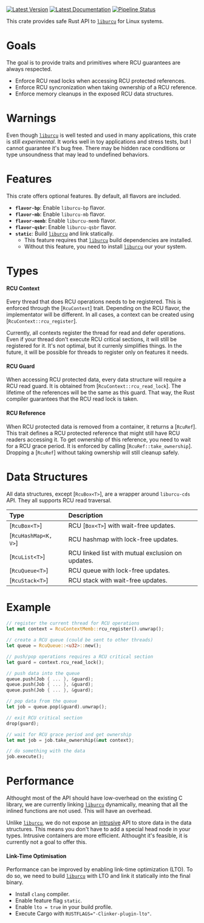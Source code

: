 [![Latest Version](https://img.shields.io/crates/v/urcu2?logo=rust)](https://crates.io/crates/urcu2)
[![Latest Documentation](https://img.shields.io/docsrs/urcu2?logo=rust)](https://docs.rs/urcu2/latest/urcu/)
[![Pipeline Status](https://img.shields.io/gitlab/pipeline-status/gabrielpolloguilbert%2Furcu?branch=master&logo=gitlab)](https://gitlab.com/gabrielpolloguilbert/urcu/-/pipelines/latest)

This crate provides safe Rust API to [`liburcu`][liburcu] for Linux systems.

# Goals

The goal is to provide traits and primitives where RCU guarantees are always respected.

* Enforce RCU read locks when accessing RCU protected references.
* Enforce RCU syncronization when taking ownership of a RCU reference.
* Enforce memory cleanups in the exposed RCU data structures.

# Warnings

Even though [`liburcu`][liburcu] is well tested and used in many applications, this
crate is still *experimental*. It works well in toy applications and stress tests,
but I cannot guarantee it's bug free. There may be hidden race conditions or type
unsoundness that may lead to undefined behaviors.

# Features

This crate offers optional features. By default, all flavors are included.

* <code>**flavor-bp**</code>: Enable `liburcu-bp` flavor.
* <code>**flavor-mb**</code>: Enable `liburcu-mb` flavor.
* <code>**flavor-memb**</code>: Enable `liburcu-memb` flavor.
* <code>**flavor-qsbr**</code>: Enable `liburcu-qsbr` flavor.
* <code>**static**</code>: Build [`liburcu`][liburcu] and link statically.
  * This feature requires that [`liburcu`][liburcu] build dependencies are installed.
  * Without this feature, you need to install [`liburcu`][liburcu] our your system.

# Types

#### RCU Context

Every thread that does RCU operations needs to be registered. This is enforced through
the [`RcuContext`] trait. Depending on the RCU flavor, the implementator will be different.
In all cases, a context can be created using [`RcuContext::rcu_register`].

Currently, all contexts register the thread for read and defer operations. Even if your
thread don't execute RCU critical sections, it will still be registered for it. It's not
optimal, but it currenly simplifies things. In the future, it will be possible for threads
to register only on features it needs.

#### RCU Guard

When accessing RCU protected data, every data structure will require a RCU read guard.
It is obtained from [`RcuContext::rcu_read_lock`]. The lifetime of the references will
be the same as this guard. That way, the Rust compiler guarantees that the RCU read lock
is taken.

#### RCU Reference

When RCU protected data is removed from a container, it returns a [`RcuRef`]. This trait
defines a RCU protected reference that might still have RCU readers accessing it. To get
ownership of this reference, you need to wait for a RCU grace period. It is enforced by
calling [`RcuRef::take_ownership`]. Dropping a [`RcuRef`] without taking ownership will
still cleanup safely.

# Data Structures

All data structures, except [`RcuBox<T>`], are a wrapper around `liburcu-cds` API. They
all supports RCU read traversal.

| Type                 | Description                                       |
|:---------------------|:--------------------------------------------------|
| [`RcuBox<T>`]        | RCU [`Box<T>`] with wait-free updates.            |
| [`RcuHashMap<K, V>`] | RCU hashmap with lock-free updates.               |
| [`RcuList<T>`]       | RCU linked list with mutual exclusion on updates. |
| [`RcuQueue<T>`]      | RCU queue with lock-free updates.                 |
| [`RcuStack<T>`]      | RCU stack with wait-free updates.                 |

# Example

```rust
// register the current thread for RCU operations
let mut context = RcuContextMemb::rcu_register().unwrap();

// create a RCU queue (could be sent to other threads)
let queue = RcuQueue::<u32>::new();

// push/pop operations requires a RCU critical section
let guard = context.rcu_read_lock();

// push data into the queue
queue.push(Job { ... }, &guard);
queue.push(Job { ... }, &guard);
queue.push(Job { ... }, &guard);

// pop data from the queue
let job = queue.pop(&guard).unwrap();

// exit RCU critical section
drop(guard);

// wait for RCU grace period and get ownership
let mut job = job.take_ownership(&mut context);

// do something with the data
job.execute();
```

# Performance

Althought most of the API should have low-overhead on the existing C library, we
are currently linking [`liburcu`][liburcu] dynamically, meaning that all the inlined
functions are not used. This will have an overhead.

Unlike [`liburcu`][liburcu], we do not expose an [intrusive][intrusive] API to store
data in the data structures. This means you don't have to add a special head node in
your types. Intrusive containers are more efficient. Althought it's feasible, it is
currently not a goal to offer this.

#### Link-Time Optimisation

Performance can be improved by enabling link-time optimization (LTO). To do so, we need
to build [`liburcu`][liburcu] with LTO and link it statically into the final binary.

* Install `clang` compiler.
* Enable feature flag `static`.
* Enable `lto = true` in your build profile.
* Execute Cargo with `RUSTFLAGS="-Clinker-plugin-lto"`.

[liburcu]: https://liburcu.org/
[intrusive]: https://stackoverflow.com/questions/5004162/what-does-it-mean-for-a-data-structure-to-be-intrusive

